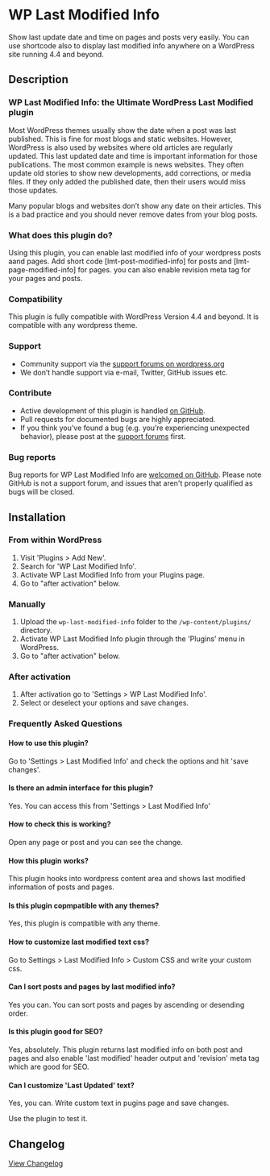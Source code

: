 # WP Last Modified Info #

Show last update date and time on pages and posts very easily. You can use shortcode also to display last modified info anywhere on a WordPress site running 4.4 and beyond.

## Description ##

### WP Last Modified Info: the Ultimate WordPress Last Modified plugin ###

Most WordPress themes usually show the date when a post was last published. This is fine for most blogs and static websites. However, WordPress is also used by websites where old articles are regularly updated. This last updated date and time is important information for those publications. The most common example is news websites. They often update old stories to show new developments, add corrections, or media files. If they only added the published date, then their users would miss those updates.

Many popular blogs and websites don’t show any date on their articles. This is a bad practice and you should never remove dates from your blog posts.

### What does this plugin do? ###

Using this plugin, you can enable last modified info of your wordpress posts aand pages. Add short code [lmt-post-modified-info] for posts and [lmt-page-modified-info] for pages. you can also enable revision meta tag for your pages and posts.

### Compatibility ###

This plugin is fully compatible with WordPress Version 4.4 and beyond. It is compatible with any wordpress theme.

### Support ###
* Community support via the [support forums on wordpress.org](https://wordpress.org/support/plugin/wp-last-modified-info)
* We don’t handle support via e-mail, Twitter, GitHub issues etc.

### Contribute ###
* Active development of this plugin is handled [on GitHub](https://github.com/iamsayan/wp-last-modified-info).
* Pull requests for documented bugs are highly appreciated.
* If you think you’ve found a bug (e.g. you’re experiencing unexpected behavior), please post at the [support forums](https://wordpress.org/support/plugin/wp-last-modified-info) first.

### Bug reports ###

Bug reports for WP Last Modified Info are [welcomed on GitHub](https://github.com/iamsayan/wp-last-modified-info). Please note GitHub is not a support forum, and issues that aren't properly qualified as bugs will be closed.

## Installation ##

### From within WordPress ###
1. Visit 'Plugins > Add New'.
1. Search for 'WP Last Modified Info'.
1. Activate WP Last Modified Info from your Plugins page.
1. Go to "after activation" below.

### Manually ###
1. Upload the `wp-last-modified-info` folder to the `/wp-content/plugins/` directory.
1. Activate WP Last Modified Info plugin through the 'Plugins' menu in WordPress.
1. Go to "after activation" below.

### After activation ###
1. After activation go to 'Settings > WP Last Modified Info'.
1. Select or deselect your options and save changes.

### Frequently Asked Questions ###

#### How to use this plugin? ####

Go to 'Settings > Last Modified Info' and check the options and hit 'save changes'.

#### Is there an admin interface for this plugin? ####

Yes. You can access this from 'Settings > Last Modified Info'

#### How to check this is working? ####

Open any page or post and you can see the change.

#### How this plugin works? ####

This plugin hooks into wordpress content area and shows last modified information of posts and pages.

#### Is this plugin copmpatible with any themes? ####

Yes, this plugin is compatible with any theme.

#### How to customize last modified text css? ####

Go to Settings > Last Modified Info > Custom CSS and write your custom css.

#### Can I sort posts and pages by last modified info? ####

Yes you can. You can sort posts and pages by ascending or desending order.

#### Is this plugin good for SEO? ####

Yes, absolutely. This plugin returns last modified info on both post and pages and also enable 'last modified' header output and 'revision' meta tag which are good for SEO.

#### Can I customize 'Last Updated' text? ####

Yes, you can. Write custom text in pugins page and save changes.

Use the plugin to test it.

## Changelog ##
[View Changelog](CHANGELOG.md)
